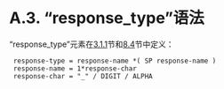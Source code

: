 A.3. “response_type”语法
=======================
“response_type”元素在[3.1.1](../Section03/3.1.1.md)节和[8.4](../Section08/8.4.md)节中定义：

     response-type = response-name *( SP response-name )
     response-name = 1*response-char
     response-char = "_" / DIGIT / ALPHA